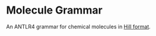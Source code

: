 # Molecule Grammar

An ANTLR4 grammar for chemical molecules in [Hill format](https://en.wikipedia.org/wiki/Chemical_formula#Molecular_formula).
